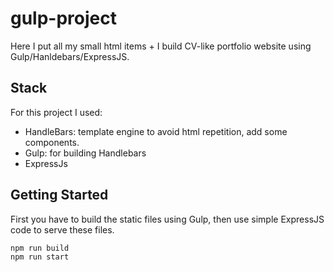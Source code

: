 # gulp-project

Here I put all my small html items + I build CV-like portfolio website using Gulp/Hanldebars/ExpressJS.

## Stack

For this project I used:
- HandleBars: template engine to avoid html repetition, add some components.
- Gulp: for building Handlebars
- ExpressJs

## Getting Started
First you have to build the static files using Gulp, then use simple ExpressJS code to serve these files.

```bash
npm run build
npm run start
```
